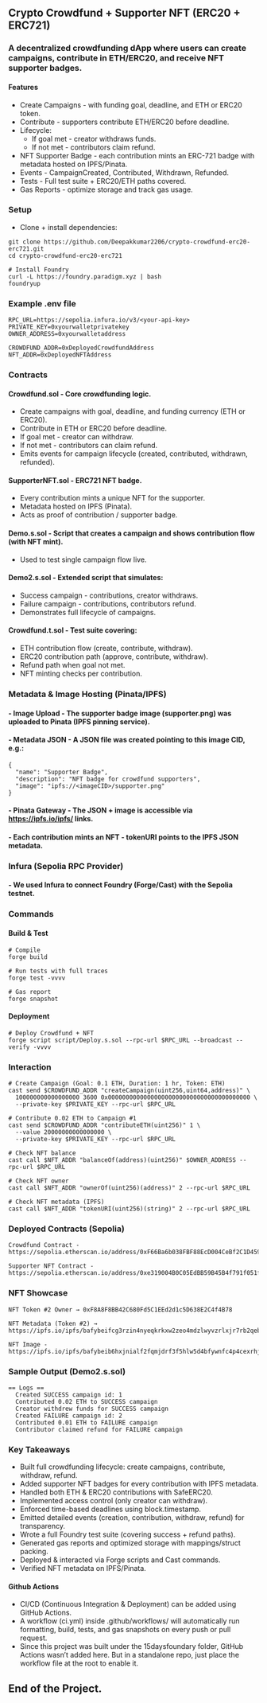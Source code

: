 ## Crypto Crowdfund + Supporter NFT (ERC20 + ERC721)

### A decentralized crowdfunding dApp where users can create campaigns, contribute in ETH/ERC20, and receive NFT supporter badges.

#### Features
- Create Campaigns - with funding goal, deadline, and ETH or ERC20 token.
- Contribute - supporters contribute ETH/ERC20 before deadline.
- Lifecycle:
     - If goal met - creator withdraws funds.
     - If not met - contributors claim refund.
- NFT Supporter Badge - each contribution mints an ERC-721 badge with metadata hosted on IPFS/Pinata.
- Events - CampaignCreated, Contributed, Withdrawn, Refunded.
- Tests - Full test suite + ERC20/ETH paths covered.
- Gas Reports - optimize storage and track gas usage.

### Setup
- Clone + install dependencies:

```shell
git clone https://github.com/Deepakkumar2206/crypto-crowdfund-erc20-erc721.git
cd crypto-crowdfund-erc20-erc721

# Install Foundry
curl -L https://foundry.paradigm.xyz | bash
foundryup
```

### Example .env file

```shell
RPC_URL=https://sepolia.infura.io/v3/<your-api-key>
PRIVATE_KEY=0xyourwalletprivatekey
OWNER_ADDRESS=0xyourwalletaddress

CROWDFUND_ADDR=0xDeployedCrowdfundAddress
NFT_ADDR=0xDeployedNFTAddress
```

### Contracts
#### Crowdfund.sol - Core crowdfunding logic.
- Create campaigns with goal, deadline, and funding currency (ETH or ERC20).
- Contribute in ETH or ERC20 before deadline.
- If goal met - creator can withdraw.
- If not met - contributors can claim refund.
- Emits events for campaign lifecycle (created, contributed, withdrawn, refunded).

#### SupporterNFT.sol - ERC721 NFT badge.
- Every contribution mints a unique NFT for the supporter.
- Metadata hosted on IPFS (Pinata).
- Acts as proof of contribution / supporter badge.

#### Demo.s.sol - Script that creates a campaign and shows contribution flow (with NFT mint).
- Used to test single campaign flow live.

#### Demo2.s.sol - Extended script that simulates:
- Success campaign - contributions, creator withdraws.
- Failure campaign - contributions, contributors refund.
- Demonstrates full lifecycle of campaigns.

#### Crowdfund.t.sol - Test suite covering:
- ETH contribution flow (create, contribute, withdraw).
- ERC20 contribution path (approve, contribute, withdraw).
- Refund path when goal not met.
- NFT minting checks per contribution.

### Metadata & Image Hosting (Pinata/IPFS)

#### - Image Upload - The supporter badge image (supporter.png) was uploaded to Pinata (IPFS pinning service).
#### - Metadata JSON - A JSON file was created pointing to this image CID, e.g.:

```shell
{
  "name": "Supporter Badge",
  "description": "NFT badge for crowdfund supporters",
  "image": "ipfs://<imageCID>/supporter.png"
}
```

#### - Pinata Gateway - The JSON + image is accessible via https://ipfs.io/ipfs/<CID> links.

#### - Each contribution mints an NFT - tokenURI points to the IPFS JSON metadata.


### Infura (Sepolia RPC Provider)
#### - We used Infura to connect Foundry (Forge/Cast) with the Sepolia testnet.


### Commands
#### Build & Test

```shell
# Compile
forge build

# Run tests with full traces
forge test -vvvv

# Gas report
forge snapshot
```

#### Deployment

```shell
# Deploy Crowdfund + NFT
forge script script/Deploy.s.sol --rpc-url $RPC_URL --broadcast --verify -vvvv
```

### Interaction

```shell
# Create Campaign (Goal: 0.1 ETH, Duration: 1 hr, Token: ETH)
cast send $CROWDFUND_ADDR "createCampaign(uint256,uint64,address)" \
  100000000000000000 3600 0x0000000000000000000000000000000000000000 \
  --private-key $PRIVATE_KEY --rpc-url $RPC_URL

# Contribute 0.02 ETH to Campaign #1
cast send $CROWDFUND_ADDR "contributeETH(uint256)" 1 \
  --value 20000000000000000 \
  --private-key $PRIVATE_KEY --rpc-url $RPC_URL

# Check NFT balance
cast call $NFT_ADDR "balanceOf(address)(uint256)" $OWNER_ADDRESS --rpc-url $RPC_URL

# Check NFT owner
cast call $NFT_ADDR "ownerOf(uint256)(address)" 2 --rpc-url $RPC_URL

# Check NFT metadata (IPFS)
cast call $NFT_ADDR "tokenURI(uint256)(string)" 2 --rpc-url $RPC_URL
```

### Deployed Contracts (Sepolia)

```shell
Crowdfund Contract - https://sepolia.etherscan.io/address/0xF66Ba6b038FBF88EcD004CeBf2C1D4598DACfC45

Supporter NFT Contract - https://sepolia.etherscan.io/address/0xe319004B0C05EdBB59B45B4f791f051fdcC41457
```

### NFT Showcase
```shell
NFT Token #2 Owner → 0xF8A8F8BB42C680Fd5C1EEd2d1c5D638E2C4f4B78

NFT Metadata (Token #2) → https://ipfs.io/ipfs/bafybeifcg3rzin4nyeqkrkxw2zeo4mdzlwyvzrlxjr7rb2qebtcavonxje/2

NFT Image - https://ipfs.io/ipfs/bafybeib6hxjnialf2fqmjdrf3f5hlw5d4bfywnfc4p4cexrhj3ptex2l74
```

### Sample Output (Demo2.s.sol)

```shell
== Logs ==
  Created SUCCESS campaign id: 1
  Contributed 0.02 ETH to SUCCESS campaign
  Creator withdrew funds for SUCCESS campaign
  Created FAILURE campaign id: 2
  Contributed 0.01 ETH to FAILURE campaign
  Contributor claimed refund for FAILURE campaign
```

### Key Takeaways
- Built full crowdfunding lifecycle: create campaigns, contribute, withdraw, refund.
- Added supporter NFT badges for every contribution with IPFS metadata.
- Handled both ETH & ERC20 contributions with SafeERC20.
- Implemented access control (only creator can withdraw).
- Enforced time-based deadlines using block.timestamp.
- Emitted detailed events (creation, contribution, withdraw, refund) for transparency.
- Wrote a full Foundry test suite (covering success + refund paths).
- Generated gas reports and optimized storage with mappings/struct packing.
- Deployed & interacted via Forge scripts and Cast commands.
- Verified NFT metadata on IPFS/Pinata.

 #### Github Actions 
 - CI/CD (Continuous Integration & Deployment) can be added using GitHub Actions. 
 - A workflow (ci.yml) inside .github/workflows/ will automatically run formatting, build, tests, and gas snapshots on every push or pull request.
 - Since this project was built under the 15daysfoundary folder, GitHub Actions wasn’t added here. But in a standalone repo, just place the workflow file at the root to enable it.

## End of the Project.
